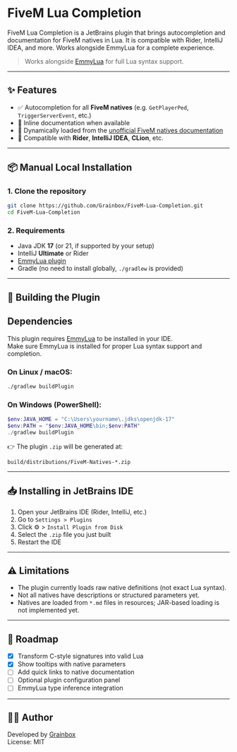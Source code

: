 # FiveM Lua Completion

<!-- Plugin description -->
FiveM Lua Completion is a JetBrains plugin that brings autocompletion and documentation for FiveM natives in Lua. It is compatible with Rider, IntelliJ IDEA, and more. Works alongside EmmyLua for a complete experience.
<!-- Plugin description end -->

> Works alongside [EmmyLua](https://plugins.jetbrains.com/plugin/9768-emmylua) for full Lua syntax support.

---

## ✨ Features

- ✅ Autocompletion for all **FiveM natives** (e.g. `GetPlayerPed`, `TriggerServerEvent`, etc.)
- 📄 Inline documentation when available
- 🔁 Dynamically loaded from the [unofficial FiveM natives documentation](https://github.com/overextended/fivem-lls-addon)
- 🚀 Compatible with **Rider**, **IntelliJ IDEA**, **CLion**, etc.

---

## 📦 Manual Local Installation

### 1. Clone the repository

```bash
git clone https://github.com/Grainbox/FiveM-Lua-Completion.git
cd FiveM-Lua-Completion
```

### 2. Requirements

- Java JDK **17** (or 21, if supported by your setup)
- IntelliJ **Ultimate** or Rider
- [EmmyLua plugin](https://plugins.jetbrains.com/plugin/9768-emmylua)
- Gradle (no need to install globally, `./gradlew` is provided)

---

## 🔨 Building the Plugin

## Dependencies

This plugin requires [EmmyLua](https://plugins.jetbrains.com/plugin/9768-emmylua) to be installed in your IDE.  
Make sure EmmyLua is installed for proper Lua syntax support and completion.

### On Linux / macOS:

```bash
./gradlew buildPlugin
```

### On Windows (PowerShell):

```powershell
$env:JAVA_HOME = "C:\Users\yourname\.jdks\openjdk-17"
$env:PATH = "$env:JAVA_HOME\bin;$env:PATH"
./gradlew buildPlugin
```

👉 The plugin `.zip` will be generated at:

```
build/distributions/FiveM-Natives-*.zip
```

---

## 📥 Installing in JetBrains IDE

1. Open your JetBrains IDE (Rider, IntelliJ, etc.)
2. Go to `Settings > Plugins`
3. Click ⚙️ > `Install Plugin from Disk`
4. Select the `.zip` file you just built
5. Restart the IDE

---

## ⚠️ Limitations

- The plugin currently loads raw native definitions (not exact Lua syntax).
- Not all natives have descriptions or structured parameters yet.
- Natives are loaded from `*.md` files in resources; JAR-based loading is not implemented yet.

---

## 🔧 Roadmap

- [X] Transform C-style signatures into valid Lua
- [X] Show tooltips with native parameters
- [ ] Add quick links to native documentation
- [ ] Optional plugin configuration panel
- [ ] EmmyLua type inference integration

---

## 👨‍💻 Author

Developed by [Grainbox](https://github.com/Grainbox)  
License: MIT
